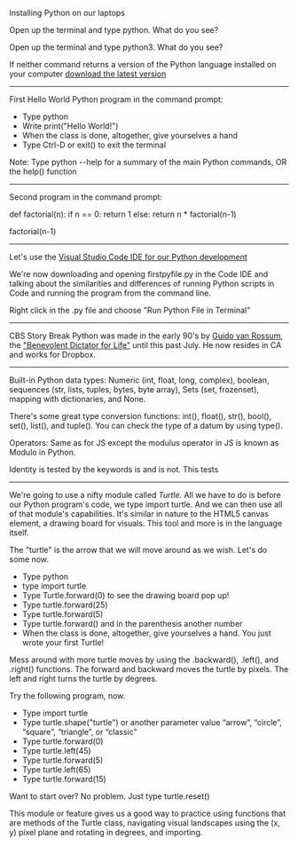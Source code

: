 Installing Python on our laptops

Open up the terminal and type python. What do you see?

Open up the terminal and type python3. What do you see?

If neither command returns a version of the Python language installed on your computer [download the latest version](https://www.python.org/downloads/)

---
First Hello World Python program in the command prompt:

- Type python
- Write print("Hello World!")
- When the class is done, altogether, give yourselves a hand
- Type Ctrl-D or exit() to exit the terminal

Note: Type python --help for a summary of the main Python commands, OR the help() function

---
Second program in the command prompt:

def factorial(n):
	if n == 0:
     	return 1
    else:
        return n * factorial(n-1)

factorial(n-1)

---
Let's use the [Visual Studio Code IDE for our Python development](https://code.visualstudio.com/Download)  

We're now downloading and opening firstpyfile.py in the Code IDE and talking about the similarities and differences of running Python scripts in Code and running the program from the command line.

Right click in the .py file and choose "Run Python File in Terminal"

---
CBS Story Break
Python was made in the early 90's by [Guido van Rossum](https://gvanrossum.github.io//), the ["Benevolent Dictator for Life"](https://en.wikipedia.org/wiki/Benevolent_dictator_for_life) until this past July. He now resides in CA and works for Dropbox.

--- 
Built-in Python data types: Numeric (int, float, long, complex), boolean, sequences (str, lists, tuples, bytes, byte array), Sets (set, frozenset), mapping with dictionaries, and None.

There's some great type conversion functions: int(), float(), str(), bool(), set(), list(), and tuple(). You can check the type of a datum by using type().

Operators: Same as for JS except the modulus operator in JS is known as Modulo in Python.

Identity is tested by the keywords is and is not. This tests

---
We're going to use a nifty module called *Turtle*. All we have to do is before our Python program's code, we type import turtle. And we can then use all of that module's capabilities. It's similar in nature to the HTML5 canvas element, a drawing board for visuals. This tool and more is in the language itself.

The "turtle" is the arrow that we will move around as we wish. Let's do some now.

- Type python
- type import turtle
- Type Turtle.forward(0) to see the drawing board pop up!
- Type turtle.forward(25)
- Type turtle.forward(5)
- Type turtle.forward() and in the parenthesis another number
- When the class is done, altogether, give yourselves a hand. You just wrote your first Turtle!

Mess around with more turtle moves by using the .backward(), .left(), and .right() functions. The forward and backward moves the turtle by pixels. The left and right turns the turtle by degrees.

Try the following program, now.

- Type import turtle
- Type turtle.shape("turtle") or another parameter value “arrow”, “circle”, “square”, “triangle”, or “classic”
- Type turtle.forward(0) 
- Type turtle.left(45)
- Type turtle.forward(5)
- Type turtle.left(65)
- Type turtle.forward(15)

Want to start over? No problem. Just type turtle.reset()

This module or feature gives us a good way to practice using functions that are methods of the Turtle class, navigating visual landscapes using the (x, y) pixel plane and rotating in degrees, and importing.